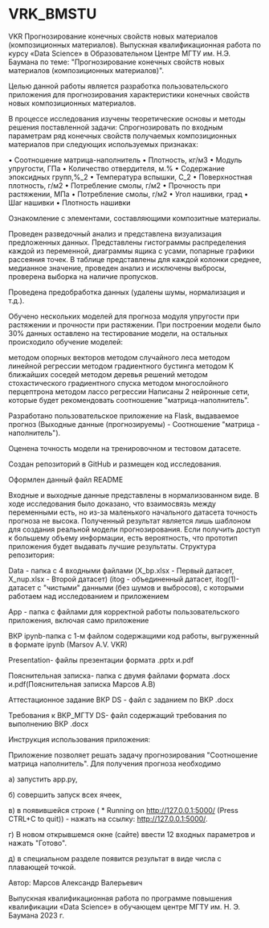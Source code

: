 # VRK_BMSTU
VKR
Прогнозирование конечных свойств новых материалов (композиционных материалов). Выпускная квалификационная работа по курсу «Data Science» в Образовательном Центре МГТУ им. Н.Э. Баумана по теме: "Прогнозирование конечных свойств новых материалов (композиционных материалов)".

Целью данной работы является разработка пользовательского приложения для прогнозирования характеристики конечных свойств новых композиционных материалов.

В процессе исследования изучены теоретические основы и методы решения поставленной задачи: Спрогнозировать по входным параметрам ряд конечных свойств получаемых композиционных материалов при следующих используемых признаках:

• Соотношение матрица-наполнитель • Плотность, кг/м3 • Модуль упругости, ГПа • Количество отвердителя, м.% • Содержание эпоксидных групп,%_2 • Температура вспышки, С_2 • Поверхностная плотность, г/м2 • Потребление смолы, г/м2 • Прочность при растяжении, МПа • Потребление смолы, г/м2 • Угол нашивки, град • Шаг нашивки • Плотность нашивки

Ознакомление с элементами, составляющими композитные материалы.

Проведен разведочный анализ и представлена визуализация предложенных данных. Представлены гистограммы распределения каждой из переменной, диаграммы ящика с усами, попарные графики рассеяния точек. В таблице представлены для каждой колонки среднее, медианное значение, проведен анализ и исключены выбросы, проверена выборка на наличие пропусков.

Проведена предобработка данных (удалены шумы, нормализация и т.д.).

Обучено нескольких моделей для прогноза модуля упругости при растяжении и прочности при растяжении. При построении модели было 30% данных оставлено на тестирование модели, на остальных происходило обучение моделей:

методом опорных векторов
методом случайного леса
методом линейной регрессии
методом градиентного бустинга
методом К ближайших соседей
методом деревья решений
методом стохастического градиентного спуска
методом многослойного перцептрона
методом лассо регрессии
Написаны 2 нейронные сети, которые будет рекомендовать соотношение "матрица-наполнитель".

Разработано пользовательское приложение на Flask, выдаваемое прогноз (Выходные данные (прогнозируемы) - Соотношение "матрица - наполнитель").

Оценена точность модели на тренировочном и тестовом датасете.

Создан репозиторий в GitHub и размещен код исследования.

Оформлен данный файл README

Входные и выходные данные представлены в нормализованном виде. В ходе исследования было доказано, что взаимосвязь между переменными есть, но из-за маленького начального датасета точность прогноза не высока. Полученный результат является лишь шаблоном для создания реальной модели прогнозирования. Если получить доступ к большему объему информации, есть вероятность, что прототип приложения будет выдавать лучшие результаты.
Структура репозитория:

Data - папка с 4 входными файлами (X_bp.xlsx - Первый датасет, X_nup.xlsx - Второй датасет) (itog - объединенный датасет, itog(1)- датасет с "чистыми" данными (без шумов и выбросов), с которыми работаем над исследованием и приложением

App - папка с файлами для корректной работы пользовательского приложения, включая само приложение

ВКР ipynb-папка с 1-м файлом содержащими код работы, выгруженный в формате ipynb (Marsov A.V. VKR)

Presentation- файлы презентации формата .pptx и.pdf

Пояснительная записка- папка с двумя файлами формата .docx и.pdf(Пояснительная записка Марсов А.В)

Аттестационное задание ВКР DS - файл с заданием по ВКР .docx

Требования к ВКР_МГТУ DS- файл содержащий требования по выполнению ВКР .docx

Инструкция использования приложения:

Приложение позволяет решать задачу прогнозирования "Соотношение матрица наполнитель". Для получения прогноза необходимо

а) запустить app.py,

б) совершить запуск всех ячеек,

в) в появившейся строке ( * Running on http://127.0.0.1:5000/ (Press CTRL+C to quit)) - нажать на ссылку: http://127.0.0.1:5000/.

г) В новом открывшемся окне (сайте) ввести 12 входных параметров и нажать "Готово".

д) в специальном разделе появится результат в виде числа с плавающей точкой.

Автор: Марсов Александр Валерьевич

Выпускная квалификационная работа по программе повышения квалификации «Data Science» в обучающем центре МГТУ им. Н. Э. Баумана 2023 г.
